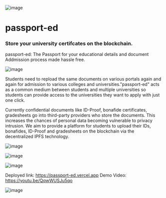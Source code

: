 
![image](https://user-images.githubusercontent.com/57835412/150677339-a34659ce-133e-4cdd-b7aa-fe1527b5c38b.png)


# **passport-ed**

### Store your university certifcates on the blockchain.
passport-ed: The Passport for your educational details and document
Addmission process made hassle free.


![image](https://user-images.githubusercontent.com/57835412/150677351-55beee3a-95e4-43cb-8e6b-d86224abaaf0.png)


Students need to repload the same documents on various portals again and again for admission to various colleges and universities."passport-ed" acts as a common medium between students and multiple universities so students can provide access to the universities they want to apply with just one click. 



Currently confidential documents like ID-Proof, bonafide certificates, gradesheets go into third-party providers who store the documents. This increases the chances of personal data becoming vulnerable to privacy intrusion. We aim to provide a platform for students to upload their IDs, bonafides, ID-Proof and gradesheets on the blockchain via the decentralized IPFS technology. 

![image](https://user-images.githubusercontent.com/57835412/150677395-dfd19296-bd93-4d37-a285-8a42005643b5.png)


![image](https://user-images.githubusercontent.com/57835412/150677359-179e49be-caee-46f8-bba7-deed04fb81d1.png)

![image](https://user-images.githubusercontent.com/57835412/150677392-ce2bb968-818d-4852-903d-a8e83e4f56bd.png)



Deployed link: https://passport-ed.vercel.app
Demo Video: https://youtu.be/QqwWUSJu5qo

![image](https://user-images.githubusercontent.com/57835412/150677386-337ee32c-0878-4e47-8928-32e219510fa0.png)
